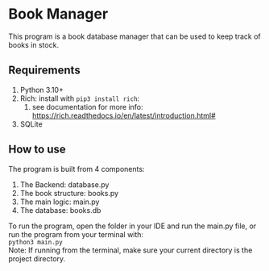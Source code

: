 # Book Manager
This program is a book database manager that can be used to keep track of books in stock.

## Requirements
1. Python 3.10+
2. Rich: install with `pip3 install rich`:
   1. see documentation for more info: https://rich.readthedocs.io/en/latest/introduction.html#
3. SQLite

## How to use
The program is built from 4 components:  
1. The Backend: database.py
2. The book structure: books.py
3. The main logic: main.py
4. The database: books.db

To run the program, open the folder in your IDE and run the main.py file, or run the program from your terminal with:  
`python3 main.py`  
Note: If running from the terminal, make sure your current directory is the project directory.
